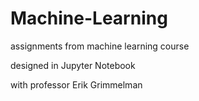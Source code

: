 # Machine-Learning
assignments from machine learning course


designed in Jupyter Notebook


with professor Erik Grimmelman
